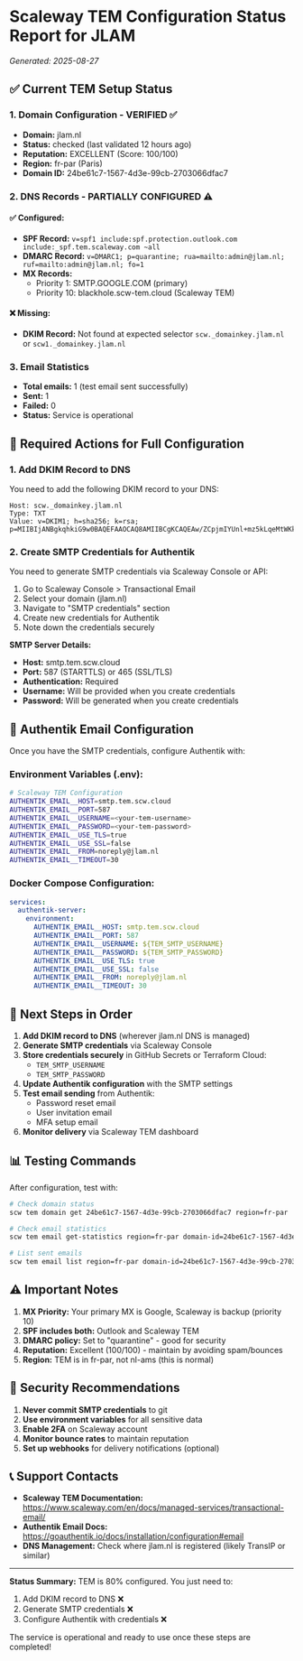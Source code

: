 # Scaleway TEM Configuration Status Report for JLAM
*Generated: 2025-08-27*

## ✅ Current TEM Setup Status

### 1. **Domain Configuration - VERIFIED ✅**
- **Domain:** jlam.nl
- **Status:** checked (last validated 12 hours ago)
- **Reputation:** EXCELLENT (Score: 100/100)
- **Region:** fr-par (Paris)
- **Domain ID:** 24be61c7-1567-4d3e-99cb-2703066dfac7

### 2. **DNS Records - PARTIALLY CONFIGURED ⚠️**

#### ✅ Configured:
- **SPF Record:** `v=spf1 include:spf.protection.outlook.com include:_spf.tem.scaleway.com ~all`
- **DMARC Record:** `v=DMARC1; p=quarantine; rua=mailto:admin@jlam.nl; ruf=mailto:admin@jlam.nl; fo=1`
- **MX Records:** 
  - Priority 1: SMTP.GOOGLE.COM (primary)
  - Priority 10: blackhole.scw-tem.cloud (Scaleway TEM)

#### ❌ Missing:
- **DKIM Record:** Not found at expected selector `scw._domainkey.jlam.nl` or `scw1._domainkey.jlam.nl`

### 3. **Email Statistics**
- **Total emails:** 1 (test email sent successfully)
- **Sent:** 1
- **Failed:** 0
- **Status:** Service is operational

## 🔧 Required Actions for Full Configuration

### 1. **Add DKIM Record to DNS**
You need to add the following DKIM record to your DNS:

```
Host: scw._domainkey.jlam.nl
Type: TXT
Value: v=DKIM1; h=sha256; k=rsa; p=MIIBIjANBgkqhkiG9w0BAQEFAAOCAQ8AMIIBCgKCAQEAw/ZCpjmIYUnl+mz5kLqeMtWKk7y6qaLQRujjjTCDUf0SSAWBdPZVzvwX+jdVEtTFXC3xua6NIoJi+g+kzCThccJUNCGGEtdgL9ZsW+MEsFuOGUBwLNZ3GCVvfYRl9oQnfHHym1n8F6r2Km9sD0BIn96SX/+wxL842mJE+aPGsxDagvwZzedDEUH8VVXivJOqLZz7NGV9e+o+s6y41A0jkQozcP6j496ndssu82dXvSwSX7RR1K5skrCzANoncD4KmNDHEQ2OT0GbqulpAnQC4mviHJr3j6YzrNI1yuOpGdvrbzQaBHpmX7s/qG1jUxgz6YQ8A4yJmrLMa6tgDP3RLwIDAQAB
```

### 2. **Create SMTP Credentials for Authentik**

You need to generate SMTP credentials via Scaleway Console or API:

1. Go to Scaleway Console > Transactional Email
2. Select your domain (jlam.nl)
3. Navigate to "SMTP credentials" section
4. Create new credentials for Authentik
5. Note down the credentials securely

**SMTP Server Details:**
- **Host:** smtp.tem.scw.cloud
- **Port:** 587 (STARTTLS) or 465 (SSL/TLS)
- **Authentication:** Required
- **Username:** Will be provided when you create credentials
- **Password:** Will be generated when you create credentials

## 📧 Authentik Email Configuration

Once you have the SMTP credentials, configure Authentik with:

### Environment Variables (.env):
```bash
# Scaleway TEM Configuration
AUTHENTIK_EMAIL__HOST=smtp.tem.scw.cloud
AUTHENTIK_EMAIL__PORT=587
AUTHENTIK_EMAIL__USERNAME=<your-tem-username>
AUTHENTIK_EMAIL__PASSWORD=<your-tem-password>
AUTHENTIK_EMAIL__USE_TLS=true
AUTHENTIK_EMAIL__USE_SSL=false
AUTHENTIK_EMAIL__FROM=noreply@jlam.nl
AUTHENTIK_EMAIL__TIMEOUT=30
```

### Docker Compose Configuration:
```yaml
services:
  authentik-server:
    environment:
      AUTHENTIK_EMAIL__HOST: smtp.tem.scw.cloud
      AUTHENTIK_EMAIL__PORT: 587
      AUTHENTIK_EMAIL__USERNAME: ${TEM_SMTP_USERNAME}
      AUTHENTIK_EMAIL__PASSWORD: ${TEM_SMTP_PASSWORD}
      AUTHENTIK_EMAIL__USE_TLS: true
      AUTHENTIK_EMAIL__USE_SSL: false
      AUTHENTIK_EMAIL__FROM: noreply@jlam.nl
      AUTHENTIK_EMAIL__TIMEOUT: 30
```

## 🚀 Next Steps in Order

1. **Add DKIM record to DNS** (wherever jlam.nl DNS is managed)
2. **Generate SMTP credentials** via Scaleway Console
3. **Store credentials securely** in GitHub Secrets or Terraform Cloud:
   - `TEM_SMTP_USERNAME`
   - `TEM_SMTP_PASSWORD`
4. **Update Authentik configuration** with the SMTP settings
5. **Test email sending** from Authentik:
   - Password reset email
   - User invitation email
   - MFA setup email
6. **Monitor delivery** via Scaleway TEM dashboard

## 📊 Testing Commands

After configuration, test with:

```bash
# Check domain status
scw tem domain get 24be61c7-1567-4d3e-99cb-2703066dfac7 region=fr-par

# Check email statistics
scw tem email get-statistics region=fr-par domain-id=24be61c7-1567-4d3e-99cb-2703066dfac7

# List sent emails
scw tem email list region=fr-par domain-id=24be61c7-1567-4d3e-99cb-2703066dfac7
```

## ⚠️ Important Notes

1. **MX Priority:** Your primary MX is Google, Scaleway is backup (priority 10)
2. **SPF includes both:** Outlook and Scaleway TEM
3. **DMARC policy:** Set to "quarantine" - good for security
4. **Reputation:** Excellent (100/100) - maintain by avoiding spam/bounces
5. **Region:** TEM is in fr-par, not nl-ams (this is normal)

## 🔐 Security Recommendations

1. **Never commit SMTP credentials** to git
2. **Use environment variables** for all sensitive data
3. **Enable 2FA** on Scaleway account
4. **Monitor bounce rates** to maintain reputation
5. **Set up webhooks** for delivery notifications (optional)

## 📞 Support Contacts

- **Scaleway TEM Documentation:** https://www.scaleway.com/en/docs/managed-services/transactional-email/
- **Authentik Email Docs:** https://goauthentik.io/docs/installation/configuration#email
- **DNS Management:** Check where jlam.nl is registered (likely TransIP or similar)

---

**Status Summary:** TEM is 80% configured. You just need to:
1. Add DKIM record to DNS ❌
2. Generate SMTP credentials ❌
3. Configure Authentik with credentials ❌

The service is operational and ready to use once these steps are completed!